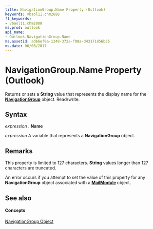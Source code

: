 ```yaml
---
title: NavigationGroup.Name Property (Outlook)
keywords: vbaol11.chm2888
f1_keywords:
- vbaol11.chm2888
ms.prod: outlook
api_name:
- Outlook.NavigationGroup.Name
ms.assetid: ad66ef0a-1348-372a-f98a-d43171856b35
ms.date: 06/08/2017
---
```



# NavigationGroup.Name Property (Outlook)

Returns or sets a  **String** value that represents the display name for the **[NavigationGroup](Outlook.NavigationGroup.md)** object. Read/write.


## Syntax

 _expression_ . **Name**

 _expression_ A variable that represents a **NavigationGroup** object.


## Remarks

This property is limited to 127 characters.  **String** values longer than 127 characters are truncated.

An error occurs if you attempt to set the value of this property for any  **NavigationGroup** object associated with a **[MailModule](Outlook.MailModule.md)** object.


## See also


#### Concepts


[NavigationGroup Object](Outlook.NavigationGroup.md)

